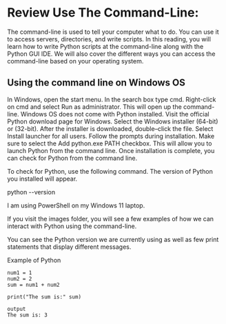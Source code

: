 # Review Use The Command-Line:

The command-line is used to tell your computer what to do. You can use it to access servers, directories, and write scripts. In this reading, you will learn how to write Python scripts at the command-line along with the Python GUI IDE. We will also cover the different ways you can access the command-line based on your operating system.

## Using the command line on Windows OS
In Windows, open the start menu. In the search box type cmd. Right-click on cmd and select Run as administrator. This will open up the command-line. Windows OS does not come with Python installed. Visit the official Python 
download page
 for Windows. Select the Windows installer (64-bit) or (32-bit). After the installer is downloaded, double–click the file. Select Install launcher for all users. Follow the prompts during installation. Make sure to select the Add python.exe PATH checkbox. This will allow you to launch Python from the command line. Once installation is complete, you can check for Python from the command line.

To check for Python, use the following command. The version of Python you installed will appear. 

python --version

I am using PowerShell on my Windows 11 laptop.

If you visit the images folder, you will see a few examples of how we can interact with Python using the command-line.

You can see the Python version we are currently using as well as few print statements that display different messages.

Example of Python

```
num1 = 1
num2 = 2
sum = num1 + num2

print("The sum is:" sum)

output
The sum is: 3
```